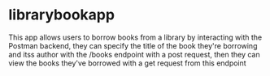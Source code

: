 # librarybookapp

This app allows users to borrow books from a library by interacting with the Postman backend, they can specify the title of the book they're borrowing and itss author
with the /books endpoint with a post request, then they
can view the books they've borrowed with a get request 
from this endpoint